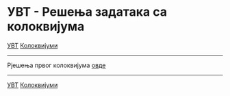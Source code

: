 # УВТ - Решења задатака са колоквијума

[УВТ](../../README.md) [Колоквијуми](../README.md)

---

Рјешења првог колоквијума [овде](/2019-11-14-prvi-kolokvijum-rjesenja.zip)

---

[УВТ](../../README.md) [Колоквијуми](../README.md)
